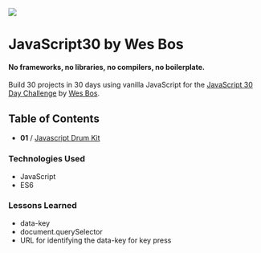 ![](https://javascript30.com/images/JS3-social-share.png)

# JavaScript30 by Wes Bos

#### No frameworks, no libraries, no compilers, no boilerplate.

Build 30 projects in 30 days using vanilla JavaScript for the [JavaScript 30 Day Challenge](https://JavaScript30.com) by [Wes Bos](http://wesbos.com).

## Table of Contents

- **01** / [Javascript Drum Kit](https://celina.github.io/javascript30/01%20-%20JavaScript%20Drum%20Kit)

### Technologies Used
- JavaScript
- ES6

### Lessons Learned
- data-key
- document.querySelector
- URL for identifying the data-key for key press
